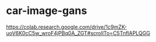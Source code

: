 # car-image-gans

https://colab.research.google.com/drive/1c9mZK-uoV6K0cC5w_wroF4jPBq0A_ZGT#scrollTo=C5TnflAPLQGG
